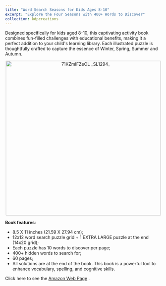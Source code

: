 ```yaml
---
title: "Word Search Seasons for Kids Ages 8-10"
excerpt: "Explore the Four Seasons with 400+ Words to Discover"
collection: kdpcreations
---
```

Designed specifically for kids aged 8-10, this captivating activity book combines fun-filled challenges with educational benefits, making it a perfect addition to your child's learning library. Each illustrated puzzle is thoughtfully crafted to capture the essence of Winter, Spring, Summer and Autumn.


<div style="text-align: center;">
  <img src="https://github.com/user-attachments/assets/bee26711-7dd2-445b-bafe-1c5f9b406407" alt="71KZmIFZeOL _SL1294_" style="width: 500px;">
</div>

**Book features**:
- 8.5 X 11 inches (21.59 X 27.94 cm);
- 12x12 word search puzzle grid + 1 EXTRA LARGE puzzle at the end (14x20 grid);
- Each puzzle has 10 words to discover per page;
- 400+ hidden words to search for;
- 60 pages;
- All solutions are at the end of the book.
This book is a powerful tool to enhance vocabulary, spelling, and cognitive skills.

Click here to see the [Amazon Web Page](https://www.amazon.it/Word-Search-Seasons-Kids-Ages/dp/B0C5BGLGTT/ref=sr_1_1?__mk_it_IT=%C3%85M%C3%85%C5%BD%C3%95%C3%91&crid=1B1L91B7ZGSJ3&dib=eyJ2IjoiMSJ9.WL10BOPRPdv27uupKCKeZ_cjpiVjWaFlkHC4WjUv7ZFTcfbzHCXvNLQNwX20zMQ7OZ6RgHJzc1dYp1kczY9ofzCWmXboMF-nJkturjuLqeWiAr7Kbs_y__-gDIGFQHCdVInYmAkwwhfg83onJcACV79I3zqq-U6Fq9o6Ja3BWoRZ1fI4lPnL27bALa7s51m4uU6mLKbFHDhVcJQI1qbbeseO4UOr7gEpe6gnpXms63m4NHySdStxb_54w2zAT9VMBjvTMCveA5MSc4ZY2d_OUUwD-xjvAutG9_tJgxVNUHQ.-c66pvQFePHWeY6Hzu5hVahQrGWcHlBp-UscjbN2Sjk&dib_tag=se&keywords=Christian+Magliano&qid=1725378974&sprefix=christian+magliano%2Caps%2C143&sr=8-1) .

